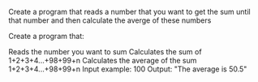 Create a program that reads a number that you want to get the sum until that number and then calculate the averge of these numbers

Create a program that:

Reads the number you want to sum
Calculates the sum of 1+2+3+4...+98+99+n
Calculates the average of the sum 1+2+3+4...+98+99+n
Input example: 100
Output: "The average is 50.5"
